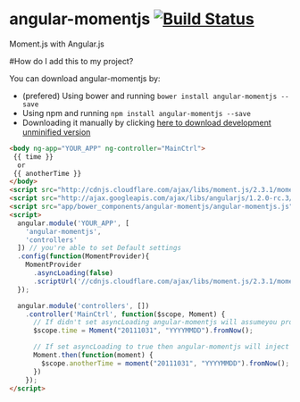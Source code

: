 # angular-momentjs [![Build Status](https://travis-ci.org/gdi2290/angular-momentjs.png?branch=master)](https://travis-ci.org/gdi2290/angular-momentjs)

Moment.js with Angular.js

#How do I add this to my project?

You can download angular-momentjs by:

* (prefered) Using bower and running `bower install angular-momentjs --save`
* Using npm and running `npm install angular-momentjs --save`
* Downloading it manually by clicking [here to download development unminified version](https://raw.github.com/gdi2290/angular-momentjs/master/angular-momentjs.js)


````html
<body ng-app="YOUR_APP" ng-controller="MainCtrl">
 {{ time }}
  or
 {{ anotherTime }}
</body>
<script src="http://cdnjs.cloudflare.com/ajax/libs/moment.js/2.3.1/moment.min.js"></script>
<script src="http://ajax.googleapis.com/ajax/libs/angularjs/1.2.0-rc.3/angular.min.js"></script>
<script src="app/bower_components/angular-momentjs/angular-momentjs.js"></script>
<script>
  angular.module('YOUR_APP', [
    'angular-momentjs',
    'controllers'
  ]) // you're able to set Default settings
  .config(function(MomentProvider){
    MomentProvider
      .asyncLoading(false)
      .scriptUrl('//cdnjs.cloudflare.com/ajax/libs/moment.js/2.3.1/moment.min.js');
  });

  angular.module('controllers', [])
    .controller('MainCtrl', function($scope, Moment) {
      // If didn't set asyncLoading angular-momentjs will assumeyou provided the moment.js
      $scope.time = Moment("20111031", "YYYYMMDD").fromNow();

      // If set asyncLoading to true then angular-momentjs will inject the script and return a $moment promise
      Moment.then(function(moment) {
        $scope.anotherTime = moment("20111031", "YYYYMMDD").fromNow();
      })
    });
</script>

````
